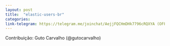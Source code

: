 ```yaml
---
layout: post
title:  "elastic-users-br"
categories: 
link-telegram: https://telegram.me/joinchat/AejjFQCHmDHk7796cRQXYA (OFF)
---
```

Contribuição: Guto Carvalho (@gutocarvalho)

